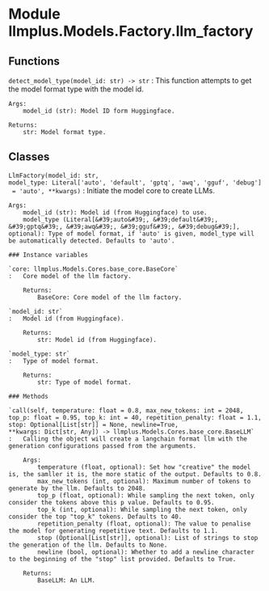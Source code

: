 Module llmplus.Models.Factory.llm_factory
=========================================

Functions
---------

    
`detect_model_type(model_id: str) ‑> str`
:   This function attempts to get the model format type with the model id.
    
    Args:
        model_id (str): Model ID form Huggingface.
    
    Returns:
        str: Model format type.

Classes
-------

`LlmFactory(model_id: str, model_type: Literal['auto', 'default', 'gptq', 'awq', 'gguf', 'debug'] = 'auto', **kwargs)`
:   Initiate the model core to create LLMs.
    
    Args:
        model_id (str): Model id (from Huggingface) to use.
        model_type (Literal[&#39;auto&#39;, &#39;default&#39;, &#39;gptq&#39;, &#39;awq&#39;, &#39;gguf&#39;, &#39;debug&#39;], optional): Type of model format, if 'auto' is given, model_type will be automatically detected. Defaults to 'auto'.

    ### Instance variables

    `core: llmplus.Models.Cores.base_core.BaseCore`
    :   Core model of the llm factory.
        
        Returns:
            BaseCore: Core model of the llm factory.

    `model_id: str`
    :   Model id (from Huggingface).
        
        Returns:
            str: Model id (from Huggingface).

    `model_type: str`
    :   Type of model format.
        
        Returns:
            str: Type of model format.

    ### Methods

    `call(self, temperature: float = 0.8, max_new_tokens: int = 2048, top_p: float = 0.95, top_k: int = 40, repetition_penalty: float = 1.1, stop: Optional[List[str]] = None, newline=True, **kwargs: Dict[str, Any]) ‑> llmplus.Models.Cores.base_core.BaseLLM`
    :   Calling the object will create a langchain format llm with the generation configurations passed from the arguments. 
        
        Args:
            temperature (float, optional): Set how "creative" the model is, the samller it is, the more static of the output. Defaults to 0.8.
            max_new_tokens (int, optional): Maximum number of tokens to generate by the llm. Defaults to 2048.
            top_p (float, optional): While sampling the next token, only consider the tokens above this p value. Defaults to 0.95.
            top_k (int, optional): While sampling the next token, only consider the top "top_k" tokens. Defaults to 40.
            repetition_penalty (float, optional): The value to penalise the model for generating repetitive text. Defaults to 1.1.
            stop (Optional[List[str]], optional): List of strings to stop the generation of the llm. Defaults to None.
            newline (bool, optional): Whether to add a newline character to the beginning of the "stop" list provided. Defaults to True.
        
        Returns:
            BaseLLM: An LLM.